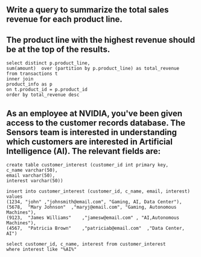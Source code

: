 ## Write a query to summarize the total sales revenue for each product line. 
## The product line with the highest revenue should be at the top of the results.

```
select distinct p.product_line,
sum(amount)  over (partition by p.product_line) as total_revenue
from transactions t
inner join 
product_info as p
on t.product_id = p.product_id
order by total_revenue desc
```
## As an employee at NVIDIA, you've been given access to the customer records database. The Sensors team is interested in understanding which customers are interested in Artificial Intelligence (AI). The relevant fields are:
```
create table customer_interest (customer_id int primary key,
c_name varchar(50),
email varchar(50),
interest varchar(50))

insert into customer_interest (customer_id, c_name, email, interest) values 
(1234, "john" ,"johnsmith@email.com", "Gaming, AI, Data Center"),
(5678,	"Mary Johnson"	,"maryj@email.com",	"Gaming, Autonomous Machines"),
(9123,	"James Williams"	,"jamesw@email.com"	, "AI,Autonomous Machines"),
(4567,	"Patricia Brown"	,"patriciab@email.com"	,"Data Center, AI")

```
```
select customer_id, c_name, interest from customer_interest
where interest like "%AI%"
```
